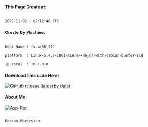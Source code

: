 
   
#### This Page Create at:

```bash

2021-11-02 - 02:42:40 UTC

```

#### Create By Machine:

```bash

Host Name : fv-az66-317

platform  : Linux-5.4.0-1061-azure-x86_64-with-debian-buster-sid

Ip Local  : 10.1.0.8

```
#### Download This code Here:

[![GitHub release (latest by date)](https://img.shields.io/github/v/release/Gosdan-Movsesian/Gosdan?style=for-the-badge&label=Download)](https://github.com/Gosdan-Movsesian/Gosdan/releases) 

</p> 

#### About Me :

[![App-Run](https://github.com/Gosdan-Movsesian/Gosdan/actions/workflows/App-Run.yml/badge.svg)](https://github.com/Gosdan-Movsesian/Gosdan/actions/workflows/App-Run.yml)

```bash

Gosdan-Movsesian

```

